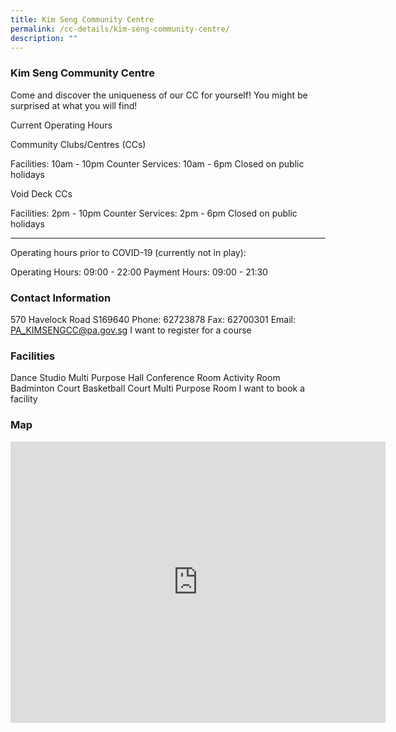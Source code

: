 ```yaml
---
title: Kim Seng Community Centre
permalink: /cc-details/kim-seng-community-centre/
description: ""
---
```

### Kim Seng Community Centre

Come and discover the uniqueness of our CC for yourself! You might be surprised at what you will find!

Current Operating Hours

Community Clubs/Centres (CCs)

Facilities: 10am - 10pm
Counter Services: 10am - 6pm
Closed on public holidays

Void Deck CCs

Facilities: 2pm - 10pm
Counter Services: 2pm - 6pm
Closed on public holidays

-------

Operating hours prior to COVID-19 (currently not in play):

Operating Hours: 09:00 - 22:00
Payment Hours: 09:00 - 21:30

### Contact Information
570 Havelock Road S169640
Phone: 62723878
Fax: 62700301
Email: PA_KIMSENGCC@pa.gov.sg
I want to register for a course

### Facilities
Dance Studio
Multi Purpose Hall
Conference Room
Activity Room
Badminton Court
Basketball Court
Multi Purpose Room
I want to book a facility

### Map
<iframe src="https://www.google.com/maps/embed?pb=!1m18!1m12!1m3!1d3988.807827647549!2d103.82873456533122!3d1.2895459621240293!2m3!1f0!2f0!3f0!3m2!1i1024!2i768!4f13.1!3m3!1m2!1s0x31da1982838beec7%3A0xfbcd62cdd9a157c!2sKim%20Seng%20Community%20Centre!5e0!3m2!1sen!2ssg!4v1661241010594!5m2!1sen!2ssg" width="600" height="450" style="border:0;" allowfullscreen="" loading="lazy" ></iframe>
